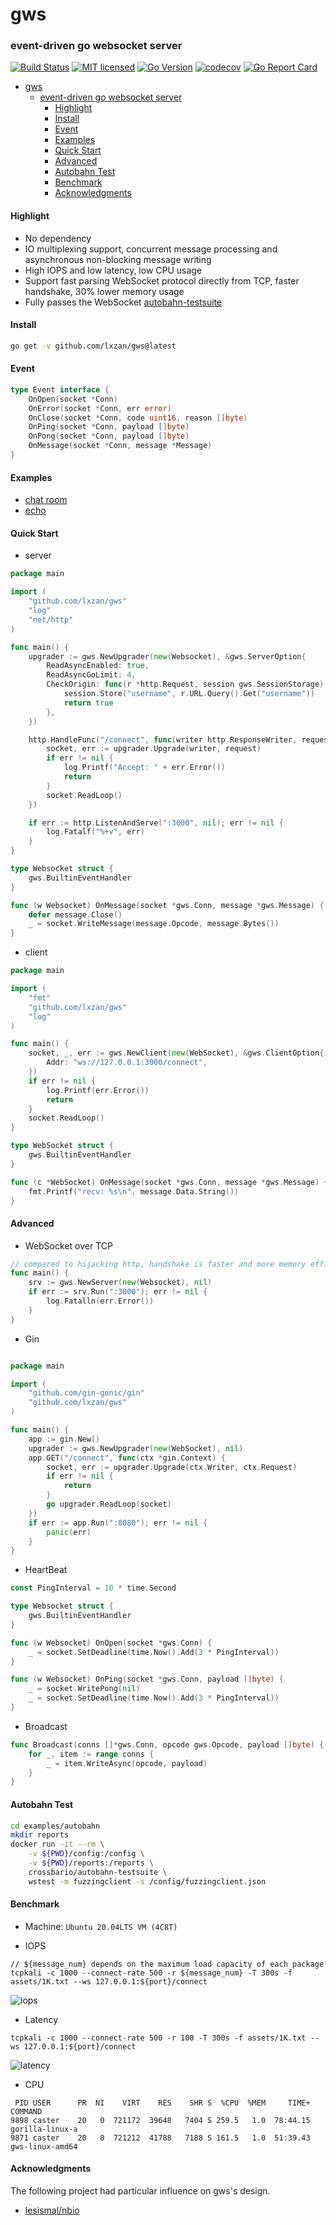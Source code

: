 # gws

### event-driven go websocket server

[![Build Status][1]][2] [![MIT licensed][3]][4] [![Go Version][5]][6] [![codecov][7]][8] [![Go Report Card][9]][10]

[1]: https://github.com/lxzan/gws/workflows/Go%20Test/badge.svg?branch=master

[2]: https://github.com/lxzan/gws/actions?query=branch%3Amaster

[3]: https://img.shields.io/badge/license-MIT-blue.svg

[4]: LICENSE

[5]: https://img.shields.io/badge/go-%3E%3D1.16-30dff3?style=flat-square&logo=go

[6]: https://github.com/lxzan/gws

[7]: https://codecov.io/github/lxzan/gws/branch/master/graph/badge.svg?token=DJU7YXWN05

[8]: https://app.codecov.io/gh/lxzan/gws

[9]: https://goreportcard.com/badge/github.com/lxzan/gws

[10]: https://goreportcard.com/report/github.com/lxzan/gws

- [gws](#gws)
	- [event-driven go websocket server](#event-driven-go-websocket-server)
		- [Highlight](#highlight)
		- [Install](#install)
		- [Event](#event)
		- [Examples](#examples)
		- [Quick Start](#quick-start)
		- [Advanced](#advanced)
		- [Autobahn Test](#autobahn-test)
		- [Benchmark](#benchmark)
		- [Acknowledgments](#acknowledgments)

#### Highlight

- No dependency
- IO multiplexing support, concurrent message processing and asynchronous non-blocking message writing
- High IOPS and low latency, low CPU usage
- Support fast parsing WebSocket protocol directly from TCP, faster handshake, 30% lower memory usage
- Fully passes the WebSocket [autobahn-testsuite](https://github.com/crossbario/autobahn-testsuite)

#### Install

```bash
go get -v github.com/lxzan/gws@latest
```

#### Event

```go
type Event interface {
	OnOpen(socket *Conn)
	OnError(socket *Conn, err error)
	OnClose(socket *Conn, code uint16, reason []byte)
	OnPing(socket *Conn, payload []byte)
	OnPong(socket *Conn, payload []byte)
	OnMessage(socket *Conn, message *Message)
}
```

#### Examples

- [chat room](examples/chatroom/main.go)
- [echo](examples/wss-server/server.go)

#### Quick Start

- server

```go
package main

import (
	"github.com/lxzan/gws"
	"log"
	"net/http"
)

func main() {
	upgrader := gws.NewUpgrader(new(Websocket), &gws.ServerOption{
		ReadAsyncEnabled: true,
		ReadAsyncGoLimit: 4,
		CheckOrigin: func(r *http.Request, session gws.SessionStorage) bool {
			session.Store("username", r.URL.Query().Get("username"))
			return true
		},
	})

	http.HandleFunc("/connect", func(writer http.ResponseWriter, request *http.Request) {
		socket, err := upgrader.Upgrade(writer, request)
		if err != nil {
			log.Printf("Accept: " + err.Error())
			return
		}
		socket.ReadLoop()
	})

	if err := http.ListenAndServe(":3000", nil); err != nil {
		log.Fatalf("%+v", err)
	}
}

type Websocket struct {
	gws.BuiltinEventHandler
}

func (w Websocket) OnMessage(socket *gws.Conn, message *gws.Message) {
	defer message.Close()
	_ = socket.WriteMessage(message.Opcode, message.Bytes())
}

```

- client

```go
package main

import (
	"fmt"
	"github.com/lxzan/gws"
	"log"
)

func main() {
	socket, _, err := gws.NewClient(new(WebSocket), &gws.ClientOption{
		Addr: "ws://127.0.0.1:3000/connect",
	})
	if err != nil {
		log.Printf(err.Error())
		return
	}
	socket.ReadLoop()
}

type WebSocket struct {
	gws.BuiltinEventHandler
}

func (c *WebSocket) OnMessage(socket *gws.Conn, message *gws.Message) {
	fmt.Printf("recv: %s\n", message.Data.String())
}
```

#### Advanced

- WebSocket over TCP

```go
// compared to hijacking http, handshake is faster and more memory efficient
func main() {
	srv := gws.NewServer(new(Websocket), nil)
	if err := srv.Run(":3000"); err != nil {
		log.Fatalln(err.Error())
	}
}
```

- Gin
```go

package main

import (
	"github.com/gin-gonic/gin"
	"github.com/lxzan/gws"
)

func main() {
	app := gin.New()
	upgrader := gws.NewUpgrader(new(WebSocket), nil)
	app.GET("/connect", func(ctx *gin.Context) {
		socket, err := upgrader.Upgrade(ctx.Writer, ctx.Request)
		if err != nil {
			return
		}
		go upgrader.ReadLoop(socket)
	})
	if err := app.Run(":8080"); err != nil {
		panic(err)
	}
}
```

- HeartBeat

```go
const PingInterval = 10 * time.Second

type Websocket struct {
	gws.BuiltinEventHandler
}

func (w Websocket) OnOpen(socket *gws.Conn) {
	_ = socket.SetDeadline(time.Now().Add(3 * PingInterval))
}

func (w Websocket) OnPing(socket *gws.Conn, payload []byte) {
	_ = socket.WritePong(nil)
	_ = socket.SetDeadline(time.Now().Add(3 * PingInterval))
}
```

- Broadcast

```go
func Broadcast(conns []*gws.Conn, opcode gws.Opcode, payload []byte) {
	for _, item := range conns {
		_ = item.WriteAsync(opcode, payload)
	}
}
```

#### Autobahn Test

```bash
cd examples/autobahn
mkdir reports
docker run -it --rm \
    -v ${PWD}/config:/config \
    -v ${PWD}/reports:/reports \
    crossbario/autobahn-testsuite \
    wstest -m fuzzingclient -s /config/fuzzingclient.json
```

#### Benchmark

- Machine: `Ubuntu 20.04LTS VM (4C8T)`

- IOPS

```
// ${message_num} depends on the maximum load capacity of each package
tcpkali -c 1000 --connect-rate 500 -r ${message_num} -T 300s -f assets/1K.txt --ws 127.0.0.1:${port}/connect
```

![iops](assets/performance.png)

- Latency

```
tcpkali -c 1000 --connect-rate 500 -r 100 -T 300s -f assets/1K.txt --ws 127.0.0.1:${port}/connect
```

![latency](assets/latency.png)

- CPU

```
 PID USER      PR  NI    VIRT    RES    SHR S  %CPU  %MEM     TIME+ COMMAND
9898 caster    20   0  721172  39648   7404 S 259.5   1.0  78:44.15 gorilla-linux-a
9871 caster    20   0  721212  41788   7188 S 161.5   1.0  51:39.43 gws-linux-amd64
```

#### Acknowledgments

The following project had particular influence on gws's design.

- [lesismal/nbio](https://github.com/lxzan/gws)
